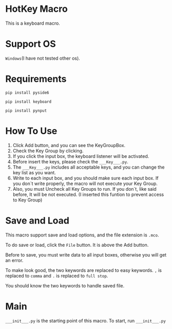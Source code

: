 # HotKey Macro
This is a keyboard macro.
# Support OS
`Windows`(I have not tested other os).
# Requirements
`pip install pyside6`

`pip install keyboard`

`pip install pynput`
# How To Use
1. Click Add button, and you can see the KeyGroupBox.
2. Check the Key Group by clicking.
3. If you click the input box, the keyboard listener will be activated.
4. Before insert the keys, please check the `___Key___.py`.
5. The `___Key___.py` includes all acceptable keys, and you can change the key list
as you want.
6. Write to each input box, and you should make sure each input box. If you
don`t write properly, the macro will not execute your Key Group.
7. Also, you must Uncheck all Key Groups to run. If you don`t,
like said before, It will be not executed. (I inserted this funtion to prevent access to Key Group)

# Save and Load
This macro support save and load options, and the file extension is `.mco`.

To do save or load, click the `File` button. It is above the Add button.

Before to save, you must write data to all input boxes, otherwise you will get an error.

To make look good, the two keywords are replaced to easy keywords. `,` is replaced to `comma` and `.` is replaced to `full stop`.

You should know the two keywords to handle saved file.

# Main
`___init___.py` is the starting point of this macro. To start, run `___init___.py`